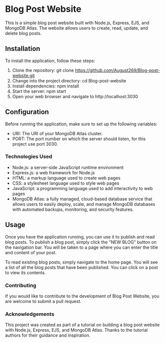 # Blog Post Website
This is a simple blog post website built with Node.js, Express, EJS, and MongoDB Atlas. The website allows users to create, read, update, and delete blog posts.

## Installation
To install the application, follow these steps:

1. Clone the repository: git clone https://github.com/August269/Blog-post-website.git
2. Change into the project directory: cd Blog-post-website
3. Install dependencies: npm install
4. Start the server: npm start
5. Open your web browser and navigate to http://localhost:3030

## Configuration
Before running the application, make sure to set up the following variables:
- URI: The URI of your MongoDB Atlas cluster. 
- PORT: The port number on which the server should listen, for this project use port 3030.

### Technologies Used
- Node.js: a server-side JavaScript runtime environment
- Express.js: a web framework for Node.js
- HTML: a markup language used to create web pages
- CSS: a stylesheet language used to style web pages
- JavaScript: a programming language used to add interactivity to web pages
- MongoDB Atlas: a fully managed, cloud-based database service that allows users to easily deploy, scale, and manage MongoDB databases with automated backups, monitoring, and security features.

## Usage
Once you have the application running, you can use it to publish and read blog posts. To publish a blog post, simply click the "NEW BLOG" button on the navigation bar. You will be taken to a page where you can enter the title and content of your post.

To read existing blog posts, simply navigate to the home page. You will see a list of all the blog posts that have been published. You can click on a post to view its contents.

### Contributing
If you would like to contribute to the development of Blog Post Website, you are welcome to submit a pull request. 

### Acknowledgements
This project was created as part of a tutorial on building a blog post website with Node.js, Express, EJS, and MongoDB Atlas. Thanks to the tutorial authors for their guidance and inspiration.
